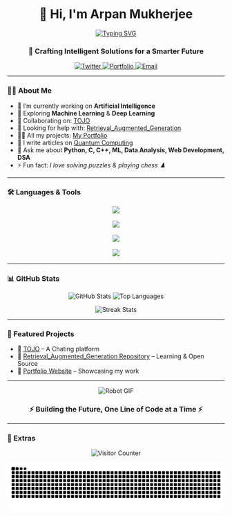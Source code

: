 <h1 align="center">👋 Hi, I'm Arpan Mukherjee</h1>

<p align="center">
  <a href="https://git.io/typing-svg">
    <img src="https://readme-typing-svg.herokuapp.com?size=24&duration=4000&color=00C2FF&center=true&vCenter=true&lines=AI+Engineer;Robotics+Developer;Machine+Learning+Enthusiast" alt="Typing SVG" />
  </a>
</p>

<h3 align="center">🚀 Crafting Intelligent Solutions for a Smarter Future</h3>

<p align="center">
  <!-- Twitter Badge -->
  <a href="https://twitter.com/" target="_blank">
    <img src="https://img.shields.io/badge/Twitter-000000.svg?&style=for-the-badge&logo=x&logoColor=white" alt="Twitter"/>
  </a>

  <!-- Portfolio Badge -->
  <a href="https://arpanmukherjee38.github.io/-My-Portfolio/" target="_blank">
    <img src="https://img.shields.io/badge/Portfolio-%230A66C2.svg?&style=for-the-badge&logo=google-chrome&logoColor=white" alt="Portfolio"/>
  </a>

  <!-- Email Badge -->
  <a href="mailto:mukherjeearpan348@gmail.com">
    <img src="https://img.shields.io/badge/Email-D14836.svg?&style=for-the-badge&logo=gmail&logoColor=white" alt="Email"/>
  </a>
</p>




---

### 👨‍💻 About Me  

- 🔭 I’m currently working on **Artificial Intelligence**  
- 🌱 Exploring **Machine Learning** & **Deep Learning**  
- 👯 Collaborating on: [TOJO](https://tojo.onrender.com)  
- 🤝 Looking for help with: [Retrieval_Augmented_Generation](https://github.com/arpanmukherjee38/RAG.git) 
- 👨‍💻 All my projects: [My Portfolio](https://arpanmukherjee38.github.io/-My-Portfolio/)  
- 📝 I write articles on [Quantum Computing](https://www.dwavesys.com/learn/quantum-computing/)  
- 💬 Ask me about **Python, C, C++, ML, Data Analysis, Web Development, DSA**  
- ⚡ Fun fact: *I love solving puzzles & playing chess ♟️*  

---

### 🛠️ Languages & Tools  

<div align="center">
  
  <!-- Core Skills -->
  <img src="https://skillicons.dev/icons?i=python,cpp,java,js,ts,html,css,react,nodejs,express,nextjs,angular,vue,django,flask,bootstrap,tailwind,materialui" /><br/>
  
  <!-- Dev Tools -->
  <img src="https://skillicons.dev/icons?i=git,github,gitlab,docker,postman,vscode,pycharm,androidstudio,unity,figma,arduino" /><br/>
  
  <!-- Databases & Cloud -->
  <img src="https://skillicons.dev/icons?i=mysql,postgres,mongodb,redis,firebase,aws,azure,gcp" /><br/>
  
  <!-- Others -->
  <img src="https://skillicons.dev/icons?i=opencv,tensorflow,pytorch,matlab,linux" />
  
</div>

---

### 📊 GitHub Stats  

<p align="center">
  <img src="https://github-readme-stats.vercel.app/api?username=arpanmukherjee38&show_icons=true&theme=radical" alt="GitHub Stats" height="160"/>
  <img src="https://github-readme-stats.vercel.app/api/top-langs/?username=arpanmukherjee38&layout=compact&theme=radical" alt="Top Languages" height="160"/>
</p>

<p align="center">
  <img src="https://github-readme-streak-stats.herokuapp.com/?user=arpanmukherjee38&theme=radical" alt="Streak Stats" height="160"/>
</p>

---

### 🚀 Featured Projects  

- 🔹 [TOJO](https://tojo.onrender.com) – A Chating platform  
- 🔹 [Retrieval_Augmented_Generation Repository](https://github.com/arpanmukherjee38/RAG.git) – Learning & Open Source  
- 🔹 [Portfolio Website](https://arpanmukherjee38.github.io/-My-Portfolio/) – Showcasing my work  

---

<p align="center">
  <img src="https://media.giphy.com/media/LmNwrBhejkK9EFP504/giphy.gif" width="250" alt="Robot GIF"/>
</p>

<h3 align="center">⚡ Building the Future, One Line of Code at a Time ⚡</h3>

---

### 🎉 Extras  

<p align="center">
  <!-- Visitor Counter -->
  <img src="https://visitor-badge.laobi.icu/badge?page_id=arpanmukherjee38" alt="Visitor Counter"/>
</p>

<p align="center">
  <!-- Contribution Graph Snake -->
  <img src="https://raw.githubusercontent.com/arpanmukherjee38/arpanmukherjee38/output/github-contribution-grid-snake.svg" alt="Contribution Snake Animation"/>
</p>

